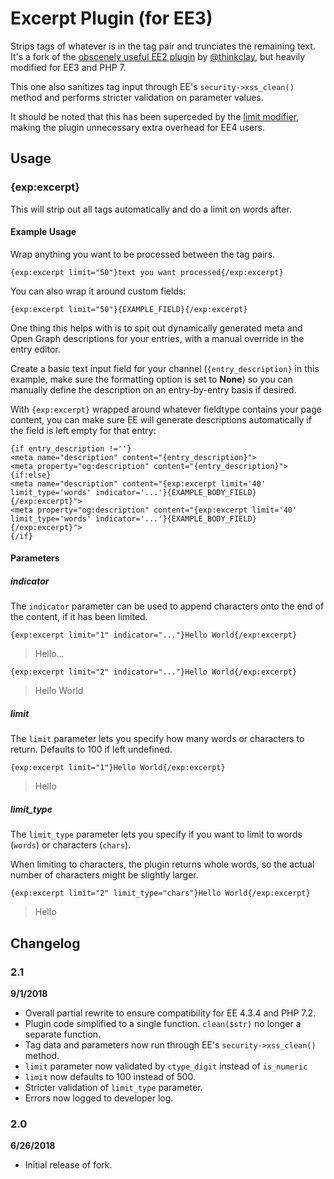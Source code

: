 # Excerpt Plugin (for EE3)
Strips tags of whatever is in the tag pair and trunciates the remaining text. It's a fork of the [obscenely useful EE2 plugin](https://github.com/thinkclay/ExpressionEngine-Excerpt-Plugin) by [@thinkclay](https://github.com/thinkclay), but heavily modified for EE3 and PHP 7.

This one also sanitizes tag input through EE's `security->xss_clean()` method and performs stricter validation on parameter values.

It should be noted that this has been superceded by the [limit modifier](https://docs.expressionengine.com/latest/templates/variable_modifiers.html#limit), making the plugin unnecessary extra overhead for EE4 users.

## Usage

### {exp:excerpt}
This will strip out all tags automatically and do a limit on words after.

#### Example Usage
Wrap anything you want to be processed between the tag pairs.

```{exp:excerpt limit="50"}text you want processed{/exp:excerpt}```

You can also wrap it around custom fields:

```{exp:excerpt limit="50"}{EXAMPLE_FIELD}{/exp:excerpt}```

One thing this helps with is to spit out dynamically generated meta and Open Graph descriptions for your entries, with a manual override in the entry editor.

Create a basic text input field for your channel (`{entry_description}` in this example, make sure the formatting option is set to **None**) so you can manually define the description on an entry-by-entry basis if desired.

With `{exp:excerpt}` wrapped around whatever fieldtype contains your page content, you can make sure EE will generate descriptions automatically if the field is left empty for that entry:

```
{if entry_description !=''}
<meta name="description" content="{entry_description}">
<meta property="og:description" content="{entry_description}">
{if:else}
<meta name="description" content="{exp:excerpt limit='40' limit_type='words' indicator='...'}{EXAMPLE_BODY_FIELD}{/exp:excerpt}">
<meta property="og:description" content="{exp:excerpt limit='40' limit_type='words' indicator='...'}{EXAMPLE_BODY_FIELD}{/exp:excerpt}">
{/if}
```

#### Parameters

##### indicator
The `indicator` parameter can be used to append characters onto the end of the content, if it has been limited.

```{exp:excerpt limit="1" indicator="..."}Hello World{/exp:excerpt}```
> Hello...

```{exp:excerpt limit="2" indicator="..."}Hello World{/exp:excerpt}```
> Hello World


##### limit
The `limit` parameter lets you specify how many words or characters to return. Defaults to 100 if left undefined.

```{exp:excerpt limit="1"}Hello World{/exp:excerpt}```
> Hello


##### limit_type
The `limit_type` parameter lets you specify if you want to limit to words (`words`) or characters (`chars`).  

When limiting to characters, the plugin returns whole words, so the actual number of characters might be slightly larger. 

```{exp:excerpt limit="2" limit_type="chars"}Hello World{/exp:excerpt}```
>Hello


## Changelog

### 2.1
**9/1/2018**
- Overall partial rewrite to ensure compatibility for EE 4.3.4 and PHP 7.2.
- Plugin code simplified to a single function. `clean($str)` no longer a separate function.
- Tag data and parameters now run through EE's `security->xss_clean()` method.
- `limit` parameter now validated by `ctype_digit` instead of `is_numeric`
- `limit` now defaults to 100 instead of 500.
- Stricter validation of `limit_type` parameter.
- Errors now logged to developer log.

### 2.0
**6/26/2018**
- Initial release of fork.